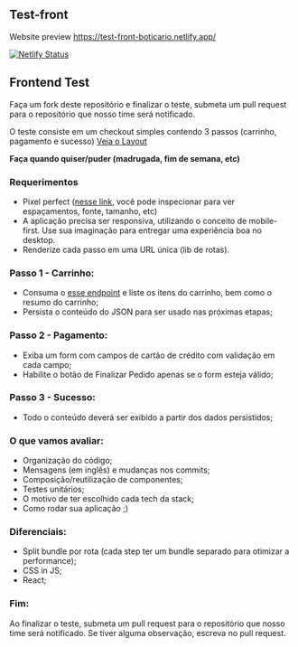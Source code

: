 ## Test-front

Website preview https://test-front-boticario.netlify.app/

[![Netlify Status](https://api.netlify.com/api/v1/badges/7009114e-82a5-4d98-b818-6916d6c043c0/deploy-status)](https://app.netlify.com/sites/test-front-boticario/deploys)

## Frontend Test

Faça um fork deste repositório e finalizar o teste, submeta um pull request para o repositório que nosso time será notificado.

O teste consiste em um checkout simples contendo 3 passos (carrinho, pagamento e sucesso) [Veja o Layout](https://projects.invisionapp.com/prototype/font-test-cji0j0khf005c1t0132358e8k)

**Faça quando quiser/puder (madrugada, fim de semana, etc)**

### Requerimentos

- Pixel perfect ([nesse link](https://projects.invisionapp.com/prototype/font-test-cji0j0khf005c1t0132358e8k), você pode inspecionar para ver espaçamentos, fonte, tamanho, etc)
- A aplicação precisa ser responsiva, utilizando o conceito de mobile-first. Use sua imaginação para entregar uma experiência boa no desktop.
- Renderize cada passo em uma URL única (lib de rotas).

### Passo 1 - Carrinho:

- Consuma o [esse endpoint](http://www.mocky.io/v2/5b15c4923100004a006f3c07) e liste os itens do carrinho, bem como o resumo do carrinho;
- Persista o conteúdo do JSON para ser usado nas próximas etapas;

### Passo 2 - Pagamento:

- Exiba um form com campos de cartão de crédito com validação em cada campo;
- Habilite o botão de Finalizar Pedido apenas se o form esteja válido;

### Passo 3 - Sucesso:

- Todo o conteúdo deverá ser exibido a partir dos dados persistidos;

### O que vamos avaliar:

- Organização do código;
- Mensagens (em inglês) e mudanças nos commits;
- Composição/reutilização de componentes;
- Testes unitários;
- O motivo de ter escolhido cada tech da stack;
- Como rodar sua aplicação ;)

### Diferenciais:

- Split bundle por rota (cada step ter um bundle separado para otimizar a performance);
- CSS in JS;
- React;

### Fim:

Ao finalizar o teste, submeta um pull request para o repositório que nosso time será notificado. Se tiver alguma observação, escreva no pull request.
